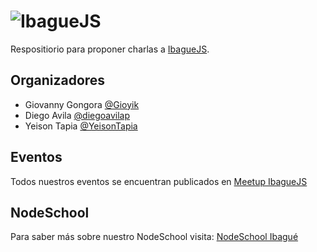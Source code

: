 # ![IbagueJS](https://raw.githubusercontent.com/IbagueJS/artwork/master/ibgjs.png)
Respositiorio para proponer charlas a [IbagueJS](http://ibaguejs.com).

## Organizadores
- Giovanny Gongora [@Gioyik](https://github.com/Gioyik)
- Diego Avila [@diegoavilap](https://github.com/diegoavilap)
- Yeison Tapia [@YeisonTapia](https://github.com/YeisonTapia)

## Eventos
Todos nuestros eventos se encuentran publicados en [Meetup IbagueJS](http://www.meetup.com/IbagueJS/)

## NodeSchool
Para saber más sobre nuestro NodeSchool visita: [NodeSchool Ibagué](https://github.com/nodeschool/ibague)
